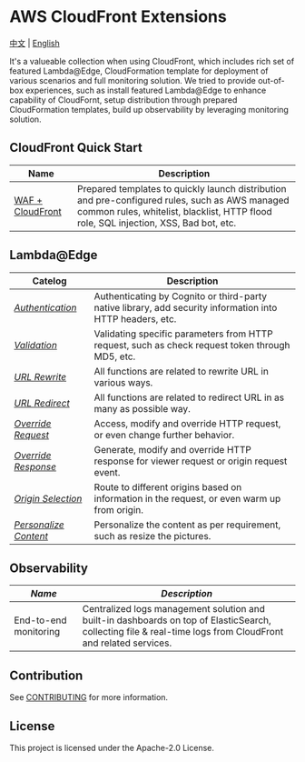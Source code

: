 # AWS CloudFront Extensions

[中文]() | [English]()


It's a valueable collection when using CloudFront, which includes rich set of featured Lambda@Edge, CloudFormation template for deployment of various scenarios and full monitoring solution. We tried to provide out-of-box experiences, such as install featured Lambda@Edge to enhance capability of CloudFornt, setup distribution through prepared CloudFormation templates, build up observability by leveraging monitoring solution.



## CloudFront Quick Start

|        **Name**    | **Description**      |
|------------------|--------------------|
| [WAF + CloudFront](templates/aws-cloudfront-waf/README.md) | Prepared templates to quickly launch distribution and pre-configured rules, such as AWS managed common rules, whitelist, blacklist, HTTP flood role, SQL injection, XSS, Bad bot, etc.   | 



## Lambda@Edge

|        **Catelog** | **Description**      |
|------------------|--------------------|
|  [*Authentication*](docs/LambdaEdge.md#Authentication)  | Authenticating by Cognito or third-party native library, add security information into HTTP headers, etc. |
|   [*Validation*]()  |  Validating specific parameters from HTTP request, such as check request token through MD5, etc.             |
|   [*URL Rewrite*]() | All functions are related to rewrite URL in various ways.             |
|   [*URL Redirect*]() |  All functions are related to redirect URL in as many as possible way.              |
|   [*Override Request*]() | Access, modify and override HTTP request, or even change further behavior.            |
|   [*Override Response*]() | Generate, modify and override HTTP response for viewer request or origin request event.               |
|   [*Origin Selection*]() | Route to different origins based on information in the request, or even warm up from origin.               |
|   [*Personalize Content*]() | Personalize the content as per requirement, such as resize the pictures.              |



## Observability

|        *Name*    | *Description*      |
|------------------|--------------------|
| End-to-end monitoring | Centralized logs management solution and built-in dashboards on top of ElasticSearch, collecting file & real-time logs from CloudFront and related services.   | 





## Contribution

See [CONTRIBUTING](./CONTRIBUTING.md) for more information.

## License

This project is licensed under the Apache-2.0 License.
